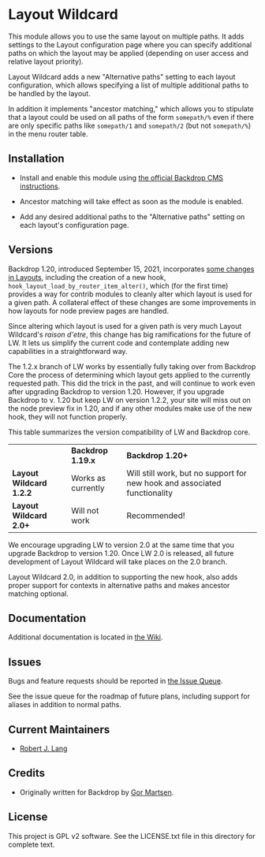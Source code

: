 Layout Wildcard
===============

This module allows you to use the same layout on multiple paths. It adds settings to the Layout configuration page where you can specify additional paths on which the layout may be applied (depending on user access and relative layout priority).

Layout Wildcard adds a new "Alternative paths" setting to each layout configuration, which allows specifying a list of multiple additional paths to be handled by the layout.

In addition it implements "ancestor matching," which allows you to stipulate that a layout could be used on all paths of the form `somepath/%` even if there are only specific paths like `somepath/1` and `somepath/2` (but not `somepath/%`) in the menu router table.

Installation
------------

- Install and enable this module using [the official Backdrop CMS instructions](https://backdropcms.org/guide/modules).

- Ancestor matching will take effect as soon as the module is enabled.

- Add any desired additional paths to the "Alternative paths" setting on each layout's configuration page.

Versions
-------------

Backdrop 1.20, introduced September 15, 2021, incorporates [some changes in Layouts](https://github.com/backdrop/backdrop/pull/3618), including the creation of a new hook, `hook_layout_load_by_router_item_alter()`, which (for the first time) provides a way for contrib modules to cleanly alter which layout is used for a given path. A collateral effect of these changes are some improvements in how layouts for node preview pages are handled.

Since altering which layout is used for a given path is very much Layout Wildcard's _raison d'etre_, this change has big ramifications for the future of LW. It lets us simplify the current code and contemplate adding new capabilities in a straightforward way.

The 1.2.x branch of LW works by essentially fully taking over from Backdrop Core the process of determining which layout gets applied to the currently requested path. This did the trick in the past, and will continue to work even after upgrading Backdrop to version 1.20. However, if you upgrade Backdrop to v. 1.20 but keep LW on version 1.2.2, your site will miss out on the node preview fix in 1.20, and if any other modules make use of the new hook, they will not function properly.

This table summarizes the version compatibility of LW and Backdrop core.

<table>
  <tr>
    <td></td>
    <td><strong>Backdrop 1.19.x</strong></td>
    <td><strong>Backdrop 1.20+</strong></td>
  </tr>
  <tr>
    <td><strong>Layout Wildcard 1.2.2</strong></td>
    <td>Works as currently</td>
    <td>Will still work, but no support for new hook and associated functionality</td>
  </tr>
  <tr>
    <td><strong>Layout Wildcard 2.0+</strong></td>
    <td>Will not work</td>
    <td>Recommended!</td>
  </tr>
</table>

We encourage upgrading LW to version 2.0 at the same time that you upgrade Backdrop to version 1.20. Once LW 2.0 is released, all future development of Layout Wildcard will take places on the 2.0 branch.

Layout Wildcard 2.0, in addition to supporting the new hook, also adds proper support for contexts  in alternative paths and makes ancestor matching optional.

Documentation
-------------

Additional documentation is located in [the Wiki](https://github.com/backdrop-contrib/layout_wildcard/wiki/Documentation).

Issues
------

Bugs and feature requests should be reported in [the Issue Queue](https://github.com/backdrop-contrib/layout_wildcard/issues).

See the issue queue for the roadmap of future plans, including support for aliases in addition to normal paths.

Current Maintainers
-------------------

* [Robert J. Lang](http://github.com/bugfolder)

Credits
-------

- Originally written for Backdrop by [Gor Martsen](https://github.com/Gormartsen).

License
-------

This project is GPL v2 software.
See the LICENSE.txt file in this directory for complete text.

